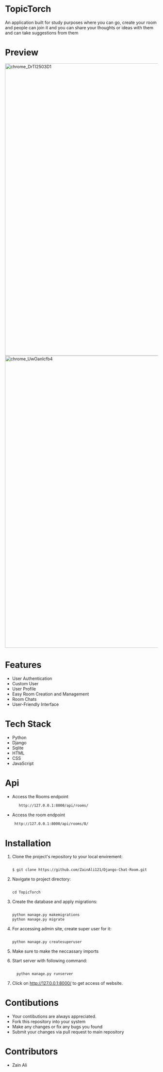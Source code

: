 # TopicTorch
An application built for study purposes where you can go, create your room and people can join it and you can share your thoughts or ideas with them and can take suggestions from them

# Preview

<img width="960" alt="chrome_DrTI2503D1" src="https://github.com/ZainAli121/Django-Chat-Room/assets/129948136/a5f0c269-265a-487b-a1f0-e22ff9f836fb"> 


<img width="960" alt="chrome_UwOanlcfb4" src="https://github.com/ZainAli121/Django-Chat-Room/assets/129948136/ea7d87bb-c604-4479-b2fd-53868bba8116">

# Features
+ User Authentication
+ Custom User
+ User Profile
+ Easy Room Creation and Management
+ Room Chats
+ User-Friendly Interface

# Tech Stack
+ Python
+ Django
+ Sqlite
+ HTML
+ CSS
+ JavaScript

# Api
+ Access the Rooms endpoint
  ```markdown
     http://127.0.0.1:8000/api/rooms/
+ Access the room endpoint
  ```markdown
   http://127.0.0.1:8000/api/rooms/8/

# Installation

1. Clone the project's repository to your local envirement:
   
   ```markdown
   
   $ git clone https://github.com/ZainAli121/Django-Chat-Room.git

2. Navigate to project directory:

   ```markdown

   cd TopicTorch

3. Create the database and apply migrations:

   ```markdown

   python manage.py makemigrations
   python manage.py migrate

4. For accessing admin site, create super user for it:

   ```markdown

   python manage.py createsuperuser
   

5. Make sure to make the neccassary imports


6. Start server with following command:
   ```markdown

     python manage.py runserver

7. Click on http://127.0.0.1:8000/ to get access of website.

# Contibutions
+ Your contibutions are always appreciated.
+ Fork this repository into your system
+ Make any changes or fix any bugs you found
+ Submit your changes via pull request to main repository

# Contributors
+ Zain Ali



